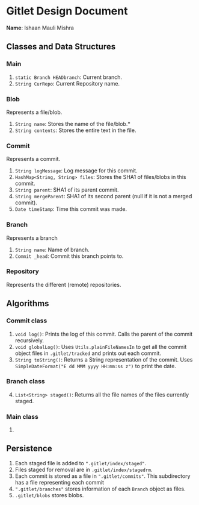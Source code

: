 # Gitlet Design Document

**Name**: Ishaan Mauli Mishra

## Classes and Data Structures

### Main
1. `static Branch HEADbranch`: Current branch.
2. `String CurRepo`: Current Repository name.

### Blob
Represents a file/blob.
1. `String name`: Stores the name of the file/blob.*
2. `String contents`: Stores the entire text in the file.

### Commit
Represents a commit.
1. `String logMessage`: Log message for this commit.
2. `HashMap<String, String> files`: Stores the SHA1 of files/blobs in this commit.
3. `String parent`: SHA1 of its parent commit.
4. `String mergeParent`: SHA1 of its second parent (null if it is not a merged commit).
5. `Date timeStamp`: Time this commit was made.

### Branch
Represents a branch
1. `String name`: Name of branch.
2. `Commit _head`: Commit this branch points to.

### Repository
Represents the different (remote) repositories.


## Algorithms

### Commit class
1. `void log()`: Prints the log of this commit. Calls the parent of the commit recursively.
2. `void globalLog()`: Uses `Utils.plainFileNamesIn` to get all the commit object files in `.gitlet/tracked` and prints
out each commit.
3. `String toString()`: Returns a String representation of the commit. Uses 
`SimpleDateFormat("E dd MMM yyyy HH:mm:ss z")` to print the date.

### Branch class
4. `List<String> staged()`: Returns all the file names of the files currently staged.

### Main class
1. 

## Persistence
1. Each staged file is added to `".gitlet/index/staged"`.
2. Files staged for removal are in `.gitlet/index/stagedrm`.
2. Each commit is stored as a file in `".gitlet/commits"`. This subdirectory has
a file representing each commit
3. `".gitlet/branches"` stores information of each `Branch` object as files.
5. `.gitlet/blobs` stores blobs.
